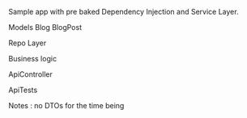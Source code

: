 Sample app with pre baked Dependency Injection and Service Layer.


Models
Blog
BlogPost

Repo Layer

Business logic


ApiController

ApiTests



Notes : no DTOs for the time being


